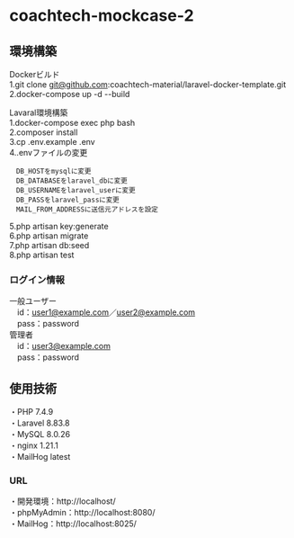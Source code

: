 # coachtech-mockcase-2
## 環境構築
Dockerビルド  
1.git clone git@github.com:coachtech-material/laravel-docker-template.git  
2.docker-compose up -d --build  

Lavaral環境構築  
1.docker-compose exec php bash  
2.composer install  
3.cp .env.example .env  
4..envファイルの変更  
```
　DB_HOSTをmysqlに変更  
　DB_DATABASEをlaravel_dbに変更  
　DB_USERNAMEをlaravel_userに変更  
　DB_PASSをlaravel_passに変更  
　MAIL_FROM_ADDRESSに送信元アドレスを設定  
```
5.php artisan key:generate  
6.php artisan migrate  
7.php artisan db:seed  
8.php artisan test  


### ログイン情報  
一般ユーザー  
　id：user1@example.com／user2@example.com  
　pass：password  
管理者  
　id：user3@example.com  
　pass：password  

## 使用技術
・PHP 7.4.9  
・Laravel 8.83.8  
・MySQL 8.0.26  
・nginx 1.21.1  
・MailHog latest  

### URL
・開発環境：http://localhost/  
・phpMyAdmin：http://localhost:8080/  
・MailHog：http://localhost:8025/

